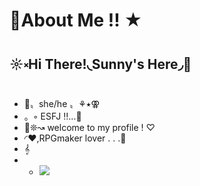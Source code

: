 # 🌸About Me !! ★
## ☼༝Hi There!◟Sunny's Here◞🔆
- 🌼〟she/he 〟⚘⭑⚢
- 。◦ ESFJ ‼…💭
- 🌟❊↝ welcome to my profile ! ♡
- ◜♥,RPGmaker lover . . .🌻
- 𝄞
- - ![](https://media.tenor.com/bh5CzOoFRe8AAAAC/omori-sunny.gif)
